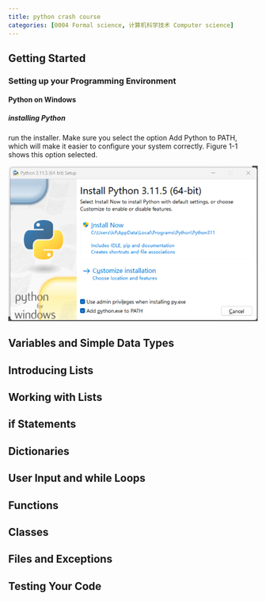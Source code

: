 ```yaml
---
title: python crash course
categories: [0004 Formal science, 计算机科学技术 Computer science]
---
```


## Getting Started

### Setting up your Programming Environment

#### Python on Windows

##### installing Python

run the installer. Make sure you select the option Add Python to PATH, which will make it easier to configure your system correctly. Figure 1-1 shows this option selected.

![Alt text](</assets/images/python crash course/image.png>)

## Variables and Simple Data Types

## Introducing Lists

## Working with Lists

## if Statements

## Dictionaries

## User Input and while Loops

## Functions

## Classes

## Files and Exceptions

## Testing Your Code


